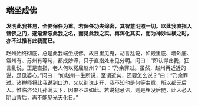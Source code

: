##  端坐成佛

**发明此我甚易，全要保任为重。若保任功夫绵密，其智慧明照一切。以此我直指入诸佛之门，遂渐渐忘此我之名，而见此我之实。再浑化其实，而为神妙纵横之时，亦不过惟有此我而已。**

赵州始终彻底，总是此我端坐成佛。故日里见鬼，胡言乱说，如殿里底、墙外底、常州有、苏州有等句，都成妙谛，只于直指处未见分明。问曰：“即认得此我，狂言乱说，正是直指，老人何以冤屈赵州？”曰：“乃余罪过。虽然，赵州再近近的说，足见婆心。”问曰：“如赵州一生所说，至谓近矣，还要怎么说？”曰：“乃余罪过。诸禅师将此我说到口边，又以别说走开，我不知他是何等主意，所以都无后人。惟临济公儿孙满天下，因果不昧如此。若说犯忌讳，则是埋没后昆，此人必入阴山背后，再不能见光天化日。”
